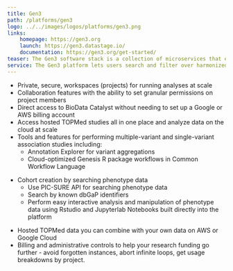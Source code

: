 ```yaml
---
title: Gen3
path: /platforms/gen3
logo: ../../images/logos/platforms/gen3.png
links: 
    homepage: https://gen3.org
    launch: https://gen3.datastage.io/
    documentation: https://gen3.org/get-started/
teaser: The Gen3 software stack is a collection of microservices that enable the standing-up of data commons, which allows different partner organizations to pool data and grants approved researchers access to harmonized datasets in a scalable, reproducible, and secure manner.
service: The Gen3 platform lets users search and filter over harmonized TOPMed variables and their value ranges, and export the selected cohorts to analytical workspaces. Gen3 also allows users to search over study-specific genomic and phenotypic data files broken down by consent groups, and discover new studies to apply for access through dbGaP.
---
```

- Private, secure, workspaces (projects) for running analyses at scale
- Collaboration features with the ability to set granular permissions on project members
- Direct access to BioData Catalyst without needing to set up a Google or AWS billing account
- Access hosted TOPMed studies all in one place and analyze data on the cloud at scale
- Tools and features for performing multiple-variant and single-variant association studies including:
    + Annotation Explorer for variant aggregations
    + Cloud-optimized Genesis R package workflows in Common Workflow Language
+ Cohort creation by searching phenotype data
    + Use PIC-SURE API for searching phenotype data 
    + Search by known dbGaP identifiers
    + Perform easy interactive analysis and manipulation of phenotype data using Rstudio and Jupyterlab Notebooks built directly into the platform
- Hosted TOPMed data  you can combine with your own data on AWS or Google Cloud
- Billing and administrative controls to help your research funding go further - avoid forgotten instances, abort infinite loops, get usage breakdowns by project.
